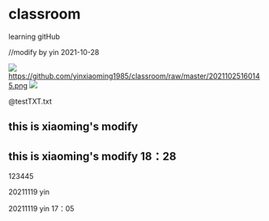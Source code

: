 # classroom
learning gitHub

//modify by yin 2021-10-28

![](https://github.com/yinxiaoming1985/classroom/raw/master/20211025160145.png)  
https://github.com/yinxiaoming1985/classroom/raw/master/20211025160145.png
![](https://github.com/guodongxiaren/ImageCache/raw/master/Logo/foryou.gif) 

@testTXT.txt


##  this is xiaoming's modify

##  this is xiaoming's modify  18：28


123445


20211119 yin

20211119 yin  17：05
